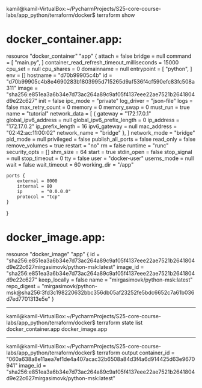 kamil@kamil-VirtualBox:~/PycharmProjects/S25-core-course-labs/app_python/terraform/docker$ terraform show
# docker_container.app:
resource "docker_container" "app" {
    attach                                      = false
    bridge                                      = null
    command                                     = [
        "main.py",
    ]
    container_read_refresh_timeout_milliseconds = 15000
    cpu_set                                     = null
    cpu_shares                                  = 0
    domainname                                  = null
    entrypoint                                  = [
        "python",
    ]
    env                                         = []
    hostname                                    = "d70b99905c4b"
    id                                          = "d70b99905c4b8e4690283b1803995d715265d9af536f4cf590efc83fc508a311"
    image                                       = "sha256:e851ea3a6b34e7d73ac264a89c9af05f4137eee22ae7521b2641804d9e22c627"
    init                                        = false
    ipc_mode                                    = "private"
    log_driver                                  = "json-file"
    logs                                        = false
    max_retry_count                             = 0
    memory                                      = 0
    memory_swap                                 = 0
    must_run                                    = true
    name                                        = "tutorial"
    network_data                                = [
        {
            gateway                   = "172.17.0.1"
            global_ipv6_address       = null
            global_ipv6_prefix_length = 0
            ip_address                = "172.17.0.2"
            ip_prefix_length          = 16
            ipv6_gateway              = null
            mac_address               = "02:42:ac:11:00:02"
            network_name              = "bridge"
        },
    ]
    network_mode                                = "bridge"
    pid_mode                                    = null
    privileged                                  = false
    publish_all_ports                           = false
    read_only                                   = false
    remove_volumes                              = true
    restart                                     = "no"
    rm                                          = false
    runtime                                     = "runc"
    security_opts                               = []
    shm_size                                    = 64
    start                                       = true
    stdin_open                                  = false
    stop_signal                                 = null
    stop_timeout                                = 0
    tty                                         = false
    user                                        = "docker-user"
    userns_mode                                 = null
    wait                                        = false
    wait_timeout                                = 60
    working_dir                                 = "/app"

    ports {
        external = 8000
        internal = 80
        ip       = "0.0.0.0"
        protocol = "tcp"
    }
}

# docker_image.app:
resource "docker_image" "app" {
    id           = "sha256:e851ea3a6b34e7d73ac264a89c9af05f4137eee22ae7521b2641804d9e22c627mirgasimovk/python-msk:latest"
    image_id     = "sha256:e851ea3a6b34e7d73ac264a89c9af05f4137eee22ae7521b2641804d9e22c627"
    keep_locally = false
    name         = "mirgasimovk/python-msk:latest"
    repo_digest  = "mirgasimovk/python-msk@sha256:3fd3c198220632bbc356db05af23252fe5bdc6652c7a61b036d7ed7701313e5e"
}





----------------------
kamil@kamil-VirtualBox:~/PycharmProjects/S25-core-course-labs/app_python/terraform/docker$ terraform state list
docker_container.app
docker_image.app

-------------------------
kamil@kamil-VirtualBox:~/PycharmProjects/S25-core-course-labs/app_python/terraform/docker$ terraform output
container_id = "060a638a8e11aea7ef1de4a407acac32b6508a84d3f4a6d914425d63e9670941"
image_id = "sha256:e851ea3a6b34e7d73ac264a89c9af05f4137eee22ae7521b2641804d9e22c627mirgasimovk/python-msk:latest"

